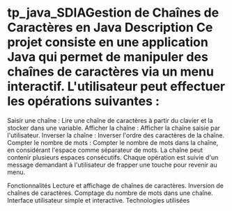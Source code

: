# tp_java_SDIAGestion de Chaînes de Caractères en Java Description Ce projet consiste en une application Java qui permet de manipuler des chaînes de caractères via un menu interactif. L'utilisateur peut effectuer les opérations suivantes :

Saisir une chaîne : Lire une chaîne de caractères à partir du clavier et la stocker dans une variable. Afficher la chaîne : Afficher la chaîne saisie par l'utilisateur. Inverser la chaîne : Inverser l'ordre des caractères de la chaîne. Compter le nombre de mots : Compter le nombre de mots dans la chaîne, en considérant l'espace comme séparateur de mots. La chaîne peut contenir plusieurs espaces consécutifs. Chaque opération est suivie d'un message demandant à l'utilisateur de frapper une touche pour revenir au menu.

Fonctionnalités Lecture et affichage de chaînes de caractères. Inversion de chaînes de caractères. Comptage du nombre de mots dans une chaîne. Interface utilisateur simple et interactive. Technologies utilisées
